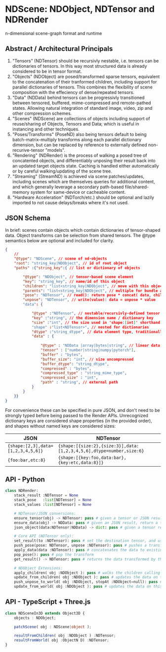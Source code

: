 
# NDScene: NDObject, NDTensor and NDRender
n-dimensional scene-graph format and runtime

## Abstract / Architectural Principals

1. "Tensors" (NDTensor) should be recursivly nestable, i.e. tensors can be dictionaries of tensors. In this way most structured data is already considered to be in tensor format.
2. "Objects" (NDObject) are posed/transformed sparse tensors, equivalent to the concatenation of their tranformed children, including support for parallel dictionaries of tensors. This combines the flexibility of scene composition with the effeciency of dense/repeated tensors.
3. "Data" (NDData) behind tensors can be progressivly transitioned between tensored, buffered, mime-compressed and remote-pathed states. Allowing natural integration of standard image, video, zip and other compression schemes.
3. "Scenes" (NDScene) are collections of objects including support of reuse/sharing of Objects, Tensors and Data; which is useful in instancing and other techniques.
3. "Poses/Transforms" (PoseND) also being tensors default to being batch-matrix-multiply transforms along each parallel dictionary dimension, but can be replaced by reference to externally defined non-recurive-tensor "models".
4. "Rendering" (NDRender) is the process of walking a posed tree of concatented objects, and differentiably unposing their result back into an updated target objects state. Caching is handled either automatically or by careful walking/updating of the scene tree.
5. "Streaming" (StreamND) is achieved via scene patches/updates, including scenes which are themselves queries for additional content, and which generally leverage a secondary path-based file/shared-memory system for same-device or cacheable content.
6. "Hardware Acceleration" (NDTorch/etc.) should be optional and lazily imported to not cause delays/breaks where it's not used.

## JSON Schema

In brief: scenes contain objects which contain dictionaries of tensor-shaped data. Object transforms can be selection from shared tensors. The @type semantics below are optional and included for clarity.

```json
{
    // 
    "@type": "NDScene", // scene of nd-objects
    "root": "string_key|NDObject", // id of root object
    "paths" :{"string_key":{ // list or dictionary of objects

        "@type": "NDObject", // tensor-based scene element
        "key": "string_key", // name/id of this object
        "children": "list<string_key|NDObject", // move with this object
        "parents": "list<string_key|NDObject", // multiple for bundle adjustment
        "pose": "NDTensor", // read(): return pose * concat( data, children.read() )
        "unpose": "NDTensor", // write(value): data = unpose * value
        "data": {

            "@type" :"NDTensor", // nestable/recursivly-defined tensor
            "key" :"string", // the dimension name / dictionary key
            "size" :"int", // the size used in 'shape:[int]' shorthand
            "shape" :"list<NDTensor>", // nested for dictionaries
            "dtype" :"string_dtype", // data element type, traditionally an enum
            "data" : {
                
                "@type" : "NDData |array|bytes|string", // linear data representation
                "tensor" : ["number|string|numpy|pytorch"],
                "buffer" : "bytes",
                "buffer_size": "int", // size uncompressed
                "buffer_dtype": "string_dtype",
                "compressed" : "bytes",
                "compressed_type" : "string_mime_type",
                "compressed_size" : "int", 
                "path" : "string", // external path
            }
        }
    }}
}
```

For convenience these can be specified in pure JSON, and don't need to be strongly typed before being passed to the Render APIs. Unrecognized dictionary keys are considered shape properties (in the provided order), and shapes without named keys are considered sizes:

| JSON | NDTensor |
| --- | --- |
| `{shape:[2,3],data=[1,2,3,4,5,6]}` | `{shape:[{size:2},{size:3}],data:[1,2,3,4,5,6],dtype=number,size:6}` |
| `{foo:bar,etc:8}` | `{shape:[{key:foo,data:bar},{key:etc,data:8}]}` |


## API - Python

```python
class NDRender:
    stack_result :NDTensor = None
    stack_pose   :list[NDTensor] = None
    stack_values :list[NDTensor] = None

    # NDTensor/JSON conversions:
    ensure_tensor(obj) -> NDTensor: pass # given a tensor or JSON result, ensure that the object is NDTensor configured.
    ensure_data(obj) -> NDData: pass # given an JSON result, return a typed NDData wrapper if it isn't already.
    json_object(data:NDTensor|NDData) -> dict: pass # given a tensor return a JSON-stringify-able result.

    # Core API (NDTensor only):
    set_result(to :NDTensor): pass # set the destination tensor, and uses update semantics if provided. Returns new result if result is None
    push_pose(pose: NDTensor, unpose :NDTensor): pass # pushes a transform onto the stack (on the right), if pose is not provided, and unpose is provided, then the inverse of unpose will be pushed, otherwise it will be ignored.
    apply_data(data :NDTensor): pass # concatenates the data to existing input data given the current transform stack.
    pop_pose(): pass # pop the transform
    get_result() -> NDTensor: pass # returns the data transformed by the poses

    # NDObject Extensions:
    apply_children( obj :NDObject ): pass # walks the children calling pushPose/applyData/popPose as appropriate.
    update_from_children( obj :NDObject ): pass # updates the data on this node by walking it's child objects. Useful for scene caches.
    push_unpose_to_world( obj :NDObject, stopAt :NDObject=null): pass # walks the parents to preare this (camera?) to draw from world space
    update_from_world( obj :NDObject ): pass # updates the data on this node by pushing the unpose to world, and then walking the world. Useful for cameras.
```

## API - TypeScript + Three.js

```typescript
class NDSceneIn3D extends Object3D {
    objects : NDObject;

    patchScene( obj : NDScene|object );

    resultFromChildren( obj :NDObject ) :NDTensor;
    resultFromWorld( obj :ObjectN D) :NDTensor;
}
```


